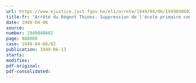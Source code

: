 ```yaml
---
url: https://www.ejustice.just.fgov.be/eli/arrete/1949/04/06/1949040602/justel
title-fr: "Arrêté du Régent Thines. Suppression de l'école primaire communale"
date: 1949-04-06
source:
number: 1949040602
page: 888888
case: 1949-04-06/02
publication: 1949-06-13
starts:
modifies:
pdf-original:
pdf-consolidated:
---
```


